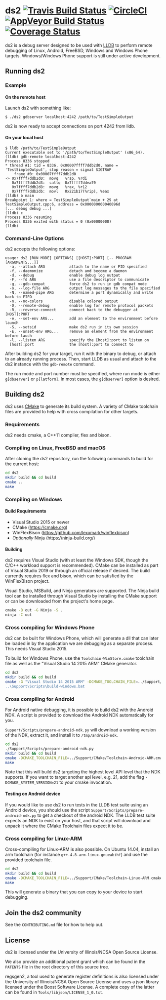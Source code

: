 # ds2 [![Travis Build Status](https://travis-ci.org/facebook/ds2.svg?branch=master)](https://travis-ci.org/facebook/ds2/branches) [![CircleCI](https://circleci.com/gh/facebook/ds2.svg?style=shield)](https://circleci.com/gh/facebook/ds2) [![AppVeyor Build Status](https://ci.appveyor.com/api/projects/status/sdt15jwwbv2ocdlg/branch/master?svg=true)](https://ci.appveyor.com/project/a20012251/ds2/branch/master) [![Coverage Status](https://coveralls.io/repos/github/facebook/ds2/badge.svg?branch=master)](https://coveralls.io/github/facebook/ds2?branch=master)

ds2 is a debug server designed to be used with [LLDB](http://lldb.llvm.org/) to
perform remote debugging of Linux, Android, FreeBSD, Windows and Windows Phone
targets. Windows/Windows Phone support is still under active development.

## Running ds2

### Example

#### On the remote host

Launch ds2 with something like:

    $ ./ds2 gdbserver localhost:4242 /path/to/TestSimpleOutput

ds2 is now ready to accept connections on port 4242 from lldb.

#### On your local host

    $ lldb /path/to/TestSimpleOutput
    Current executable set to '/path/to/TestSimpleOutput' (x86_64).
    (lldb) gdb-remote localhost:4242
    Process 8336 stopped
    * thread #1: tid = 8336, 0x00007ffff7ddb2d0, name = 'TestSimpleOutput', stop reason = signal SIGTRAP
        frame #0: 0x00007ffff7ddb2d0
    -> 0x7ffff7ddb2d0:  movq   %rsp, %rdi
       0x7ffff7ddb2d3:  callq  0x7ffff7ddea70
       0x7ffff7ddb2d8:  movq   %rax, %r12
       0x7ffff7ddb2db:  movl   0x221b17(%rip), %eax
    (lldb) b main
    Breakpoint 1: where = TestSimpleOutput`main + 29 at TestSimpleOutput.cpp:6, address = 0x000000000040096d
    [... debug debug ...]
    (lldb) c
    Process 8336 resuming
    Process 8336 exited with status = 0 (0x00000000)
    (lldb)

### Command-Line Options

ds2 accepts the following options:

```
usage: ds2 [RUN_MODE] [OPTIONS] [[HOST]:PORT] [-- PROGRAM [ARGUMENTS...]]
  -a, --attach ARG           attach to the name or PID specified
  -f, --daemonize            detach and become a daemon
  -d, --debug                enable debug log output
  -F, --fd ARG               use a file descriptor to communicate
  -g, --gdb-compat           force ds2 to run in gdb compat mode
  -o, --log-file ARG         output log messages to the file specified
  -N, --named-pipe ARG       determine a port dynamically and write back to FIFO
  -n, --no-colors            disable colored output
  -D, --remote-debug         enable log for remote protocol packets
  -R, --reverse-connect      connect back to the debugger at [HOST]:PORT
  -e, --set-env ARG...       add an element to the environment before launch
  -S, --setsid               make ds2 run in its own session
  -E, --unset-env ARG...     remove an element from the environment before lauch
  -l, --listen ARG           specify the [host]:port to listen on
  [host]:port                the [host]:port to connect to
```

After building ds2 for your target, run it with the binary to debug, or attach
to an already running process. Then, start LLDB as usual and attach to the ds2
instance with the `gdb-remote` command.

The run mode and port number must be specified, where run mode is either
`g[dbserver]` or `p[latform]`. In most cases, the `g[dbserver]` option is desired.

## Building ds2

ds2 uses [CMake](http://www.cmake.org/) to generate its build system. A variety
of CMake toolchain files are provided to help with cross compilation for other
targets.

### Requirements

ds2 needs cmake, a C++11 compiler, flex and bison.

### Compiling on Linux, FreeBSD and macOS

After cloning the ds2 repository, run the following commands to build for the
current host:

```sh
cd ds2
mkdir build && cd build
cmake ..
make
```

### Compiling on Windows

#### Build Requirements

- Visual Studio 2015 or newer
- CMake (https://cmake.org)
- WinFlexBison (https://github.com/lexxmark/winflexbison)
- _Optionally_ Ninja (https://ninja-build.org/)

#### Building

ds2 requires Visual Studio (with at least the Windows SDK, though the C/C++ workload support is recommended).  CMake can be installed as part of Visual Studio 2019 or through an official release if desired.  The build currently requires flex and bison, which can be satisfied by the WinFlexBison project.

Visual Studio, MSBuild, and Ninja generators are supported.  The Ninja build tool can be installed through Visual Studio by installing the CMake support or can be downloaded from the project's home page.

```cmd
cmake -B out -G Ninja -S .
ninja -C out
```

### Cross compiling for Windows Phone

ds2 can be built for Windows Phone, which will generate a dll that can later be
loaded in by the application we are debugging as a separate process. This needs
Visual Studio 2015.

To build for Windows Phone, use the `Toolchain-WinStore.cmake` toolchain file
as well as the "Visual Studio 14 2015 ARM" CMake generator.

```sh
cd ds2
mkdir build && cd build
cmake -G "Visual Studio 14 2015 ARM" -DCMAKE_TOOLCHAIN_FILE=../Support/CMake/Toolchain-WinStore.cmake" ..
..\Support\Scripts\build-windows.bat
```

### Cross compiling for Android

For Android native debugging, it is possible to build ds2 with the Android NDK.
A script is provided to download the Android NDK automatically for you.

`Support/Scripts/prepare-android-ndk.py` will download a working version
of the NDK, extract it, and install it to `/tmp/android-ndk`.

```sh
cd ds2
./Support/Scripts/prepare-android-ndk.py
mkdir build && cd build
cmake -DCMAKE_TOOLCHAIN_FILE=../Support/CMake/Toolchain-Android-ARM.cmake ..
make
```

Note that this will build ds2 targeting the highest level API level that the
NDK supports. If you want to target another api level, e.g. 21, add the flag
`-DCMAKE_SYSTEM_VERSION=21` to your cmake invocation.

#### Testing on Android device

If you would like to use ds2 to run tests in the LLDB test suite using an
Android device, you should use the script
`Support/Scripts/prepare-android-ndk.py` to get a checkout of the android NDK.
The LLDB test suite expects an NDK to exist on your host, and that script will
download and unpack it where the CMake Toolchain files expect it to be.

### Cross compiling for Linux-ARM

Cross-compiling for Linux-ARM is also possible. On Ubuntu 14.04, install an arm
toolchain (for instance `g++-4.8-arm-linux-gnueabihf`) and use the provided
toolchain file.

```sh
cd ds2
mkdir build && cd build
cmake -DCMAKE_TOOLCHAIN_FILE=../Support/CMake/Toolchain-Linux-ARM.cmake ..
make
```

This will generate a binary that you can copy to your device to start
debugging.

## Join the ds2 community

See the `CONTRIBUTING.md` file for how to help out.

## License

ds2 is licensed under the University of Illinois/NCSA Open Source License.

We also provide an additional patent grant which can be found in the `PATENTS`
file in the root directory of this source tree.

regsgen2, a tool used to generate register definitions is also licensed under
the University of Illinois/NCSA Open Source License and uses a json library
licensed under the Boost Software License. A complete copy of the latter can be
found in `Tools/libjson/LICENSE_1_0.txt`.
